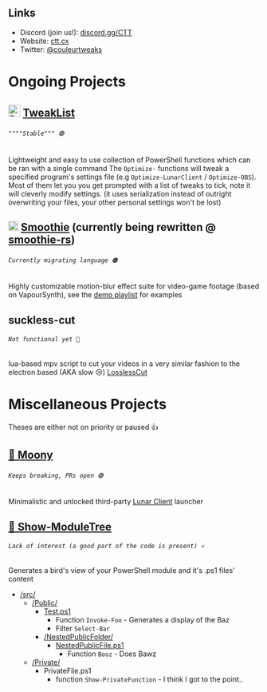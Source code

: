 <picture>
  <source media="(prefers-color-scheme: dark)" srcset="https://i.imgur.com/cgYALQO.png">
  <source media="(prefers-color-scheme: light)" srcset="https://i.imgur.com/rSlRjax.png">
  <img>
</picture>

## Links

* Discord (join us!): [discord.gg/CTT](https://discord.com/invite/aPVMJy78Pa)
* Website: [ctt.cx](https://ctt.cx)
* Twitter: [@couleurtweaks](https://twitter.com/@CouleurTweaks)

# Ongoing Projects



## <img src="https://raw.githubusercontent.com/PowerShell/PowerShell/master/assets/ps_black_64.svg?sanitize=true" alt="PS7 logo" width="24" /> [TweakList](https://github.com/couleur-tweak-tips/TweakList)

###### `""""Stable""" 🟢`

Lightweight and easy to use collection of PowerShell functions which can be ran with a single command  The `Optimize-` functions will tweak a specified program's settings file (e.g `Optimize-LunarClient` / `Optimize-OBS`).  Most of them let you you get prompted with a list of tweaks to tick, note it will cleverly modify settings. (it uses serialization instead of outright overwriting your files, your other personal settings won't be lost)

## <img alt="Smoothie" src="https://i.imgur.com/K20ymPM.png" width="20" /> [Smoothie](https://github.com/couleur-tweak-tips/smoothie) (currently being rewritten @ [smoothie-rs](https://github.com/couleur-tweak-tips/smoothie-rs))

###### `Currently migrating language 🟠`

Highly customizable motion-blur effect suite for video-game footage (based on VapourSynth), see the [demo playlist](https://www.youtube.com/playlist?list=PLrsLsEZL_o4M_yTqZGwN5cM5ZxJTqkWkZ) for examples

## suckless-cut

###### `Not functional yet 🔴`

lua-based mpv script to cut your videos in a very similar fashion to the electron based (AKA slow 😢) [LosslessCut](https://github.com/mifi/Lossless-Cut)

# Miscellaneous Projects

Theses are either not on priority or paused 👍

## [🌙 Moony](https://github.com/couleur-tweak-tips/Moony)

###### `Keeps breaking, PRs open 🟣`

Minimalistic and unlocked third-party [Lunar Client](https://lunarclient.com) launcher

## [🌳 Show-ModuleTree](https://github.com/couleur-tweak-tips/Show-ModuleTree)


###### `Lack of interest (a good part of the code is present) 💀`

Generates a bird's view of your PowerShell module and it's .ps1 files' content

* [/src/](https://github.com/couleur-tweak-tips/Show-ModuleTree/tree/master/src)
  * [/Public/](https://github.com/couleur-tweak-tips/Show-ModuleTree/tree/master/src/Public)
    * [Test.ps1](https://github.com/couleur-tweak-tips/Show-ModuleTree/tree/master/src/Public/Test.ps1)
      * Function ``Invoke-Foo`` - Generates a display of the Baz
      * Filter ``Select-Bar``
    * [/NestedPublicFolder/](https://github.com/couleur-tweak-tips/Show-ModuleTree/tree/master/src/Public/NestedPublicFolder)
      * [NestedPublicFile.ps1]()
         * Function ``Booz`` - Does Bawz
   * [/Private/](https://github.com/couleur-tweak-tips/Show-ModuleTree/tree/master/src/Private)
     * PrivateFile.ps1
       * function ``Show-PrivateFunction`` - I think I got to the point..